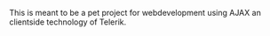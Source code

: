 This is meant to be a pet project for webdevelopment using AJAX an clientside technology of Telerik.